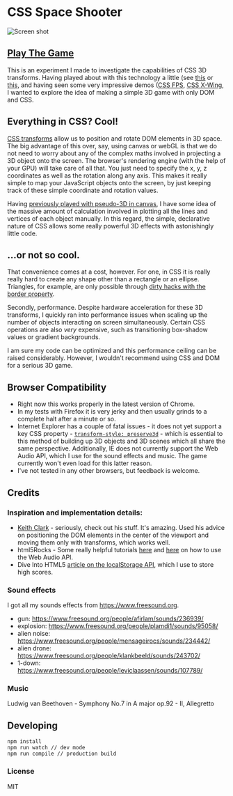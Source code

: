 # CSS Space Shooter

![Screen shot](https://raw.githubusercontent.com/michaelbromley/css-space-shooter/master/assets/images/screenshot-02.jpg "Screen shot")

## [Play The Game](https://www.michaelbromley.co.uk/experiments/css-space-shooter/)

This is an experiment I made to investigate the capabilities of CSS 3D transforms.
Having played about with this technology a little (see [this](https://www.michaelbromley.co.uk/experiments/css-3d-butterfly/) or [this](http://www.michaelbromley.co.uk/horizonal/demo/),
and having seen some very impressive demos ([CSS FPS](http://www.keithclark.co.uk/labs/css-fps/), [CSS X-Wing](http://codepen.io/juliangarnier/details/hzDAF),
I wanted to explore the idea of making a simple 3D game with only DOM and CSS.

## Everything in CSS? Cool!

[CSS transforms](https://developer.mozilla.org/en-US/docs/Web/Guide/CSS/Using_CSS_transforms) allow us to position and rotate DOM elements in 3D space. The big advantage of this over, say, using canvas or webGL is that we do not need to
worry about any of the complex maths involved in projecting a 3D object onto the screen. The browser's rendering engine (with the help of your GPU) will take care of all
that. You just need to specify the x, y, z coordinates as well as the rotation along any axis. This makes it really simple to map your JavaScript objects onto the
screen, by just keeping track of these simple coordinate and rotation values.

Having [previously played with pseudo-3D in canvas](https://www.michaelbromley.co.uk/experiments/soundcloud-vis/#muse/undisclosed-desires), I have some idea
of the massive amount of calculation involved in plotting all the lines and vertices of each
object manually. In this regard, the simple, declarative nature of CSS allows some really powerful 3D effects with astonishingly little code.

## ...or not so cool.

That convenience comes at a cost, however. For one, in CSS it is really really hard to create any shape other than a rectangle or an ellipse. Triangles, for example, are
only possible through [dirty hacks with the border property](http://davidwalsh.name/css-triangles).

Secondly, performance. Despite hardware acceleration for these 3D transforms, I quickly ran into performance issues when scaling up the number of objects
 interacting on screen simultaneously. Certain CSS operations are also *very* expensive, such as transitioning box-shadow values or gradient backgrounds.

I am sure my code can be optimized and this performance ceiling can be raised considerably. However, I wouldn't recommend using CSS and DOM for a serious 3D game.

## Browser Compatibility

* Right now this works properly in the latest version of Chrome.
* In my tests with Firefox it is very jerky and then usually grinds to a complete halt after a minute or so.
* Internet Explorer has a couple of fatal issues - it does not yet support a key CSS property - [`transform-style: preserve3d`](https://developer.mozilla.org/en-US/docs/Web/CSS/transform-style#Browser_compatibility) -
which is essential to this method of building up 3D objects and 3D scenes which all share the same perspective. Additionally, IE does not currently support the
Web Audio API, which I use for the sound effects and music. The game currently won't even load for this latter reason.
* I've not tested in any other browsers, but feedback is welcome.

## Credits

### Inspiration and implementation details:

* [Keith Clark](http://www.keithclark.co.uk/) - seriously, check out his stuff. It's amazing. Used his advice on positioning the DOM elements in the center of the viewport and moving them only
with transforms, which works well.
* html5Rocks - Some really helpful tutorials [here](http://www.html5rocks.com/en/tutorials/webaudio/games/) and [here](http://www.html5rocks.com/en/tutorials/webaudio/intro/)
 on how to use the Web Audio API.
* Dive Into HTML5 [article on the localStorage API](http://diveintohtml5.info/storage.html), which I use to store high scores.

### Sound effects

I got all my sounds effects from https://www.freesound.org.

* gun: https://www.freesound.org/people/afirlam/sounds/236939/
* explosion: https://www.freesound.org/people/plamdi1/sounds/95058/
* alien noise: https://www.freesound.org/people/mensageirocs/sounds/234442/
* alien drone: https://www.freesound.org/people/klankbeeld/sounds/243702/
* 1-down: https://www.freesound.org/people/leviclaassen/sounds/107789/

### Music

Ludwig van Beethoven - Symphony No.7 in A major op.92 - II, Allegretto


## Developing

```
npm install
npm run watch // dev mode 
npm run compile // production build
```

### License

MIT

